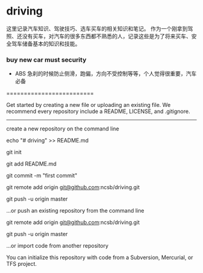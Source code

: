 # driving
这里记录汽车知识、驾驶技巧、选车买车的相关知识和笔记。
作为一个刚拿到驾照、还没有买车，对汽车的很多东西都不熟悉的人，记录这些是为了将来买车、安全驾车储备基本的知识和技能。









### buy new car must security
- ABS 
急刹的时候防止侧滑，跑偏，方向不受控制等等，个人觉得很重要，汽车必备

























=========================

Get started by creating a new file or uploading an existing file. We recommend every repository include a README, LICENSE, and .gitignore.

-----------------------
create a new repository on the command line

echo "# driving" >> README.md

git init

git add README.md

git commit -m "first commit"

git remote add origin git@github.com:ncsb/driving.git

git push -u origin master

…or push an existing repository from the command line

git remote add origin git@github.com:ncsb/driving.git

git push -u origin master


…or import code from another repository

You can initialize this repository with code from a Subversion, Mercurial, or TFS project.
